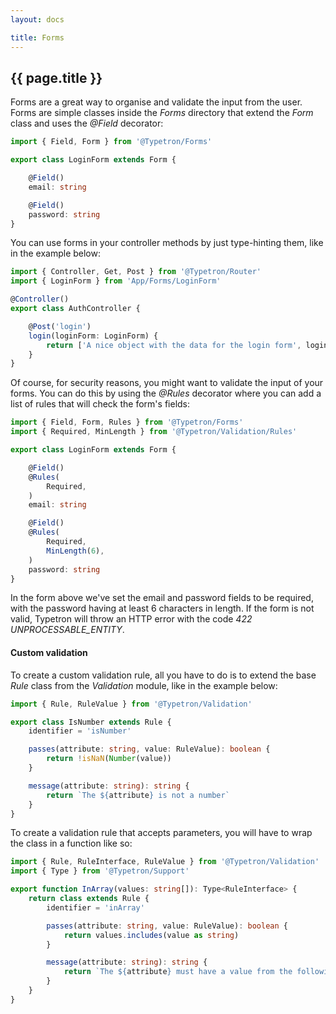 ```yaml
---
layout: docs

title: Forms
---
```


## {{ page.title }}

Forms are a great way to organise and validate the input from the user. Forms are simple classes inside the _Forms_
directory that extend the _Form_ class and uses the _@Field_ decorator:

```ts
import { Field, Form } from '@Typetron/Forms'

export class LoginForm extends Form {

    @Field()
    email: string

    @Field()
    password: string
}
```

You can use forms in your controller methods by just type-hinting them, like in the example below:

```ts
import { Controller, Get, Post } from '@Typetron/Router'
import { LoginForm } from 'App/Forms/LoginForm'

@Controller()
export class AuthController {

    @Post('login')
    login(loginForm: LoginForm) {
        return ['A nice object with the data for the login form', loginForm]
    }
}
```

Of course, for security reasons, you might want to validate the input of your forms. You can do this by using
the _@Rules_ decorator where you can add a list of rules that will check the form's fields:

```ts
import { Field, Form, Rules } from '@Typetron/Forms'
import { Required, MinLength } from '@Typetron/Validation/Rules'

export class LoginForm extends Form {

    @Field()
    @Rules(
        Required,
    )
    email: string

    @Field()
    @Rules(
        Required,
        MinLength(6),
    )
    password: string
}
```

In the form above we've set the email and password fields to be required, with the password having at least 6 characters
in length. If the form is not valid, Typetron will throw an HTTP error with the code _422 UNPROCESSABLE_ENTITY_.

<a name="custom-validation"></a>

#### Custom validation

To create a custom validation rule, all you have to do is to extend the base _Rule_ class from the _Validation_
module, like in the example below:

```ts
import { Rule, RuleValue } from '@Typetron/Validation'

export class IsNumber extends Rule {
    identifier = 'isNumber'

    passes(attribute: string, value: RuleValue): boolean {
        return !isNaN(Number(value))
    }

    message(attribute: string): string {
        return `The ${attribute} is not a number`
    }
}
```

To create a validation rule that accepts parameters, you will have to wrap the class in a function like so:

```ts
import { Rule, RuleInterface, RuleValue } from '@Typetron/Validation'
import { Type } from '@Typetron/Support'

export function InArray(values: string[]): Type<RuleInterface> {
    return class extends Rule {
        identifier = 'inArray'

        passes(attribute: string, value: RuleValue): boolean {
            return values.includes(value as string)
        }

        message(attribute: string): string {
            return `The ${attribute} must have a value from the following list ${values.join(', ')}`
        }
    }
}
```
